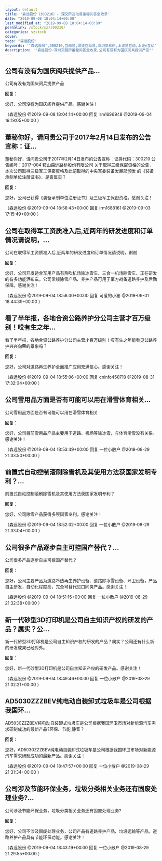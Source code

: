 ```yaml
---
layout: default
title: '森远股份（300210）- 深交所互动易董秘问答全收录'
date: "2019-09-08 18:04:14+00:00"
last_modified_at: "2019-09-08 18:04:14+00:00"
permalink: /stock/sz/300210/
categories: szstock
cover: 
tags: "森远股份"
keywords: '"森远股份",300210,互动易,深证互动易,深圳交易所,上证易互动,上证e互动'
description: '"森远股份-深圳交易所董秘问答全收录,公司有没有为国庆阅兵提供产品"'
---
```


## 公司有没有为国庆阅兵提供产品...

公司有没有为国庆阅兵提供产品

**回复**：

您好，公司没有为国庆阅兵提供产品。感谢关注！ 

（森远股份  @2019-09-08 18:04:14+00:00 回复 irm1696948  @2019-09-04 19:19:05+00:00 ）

## 董秘你好，请问贵公司于2017年2月14日发布的公告宣称：证...

董秘你好，请问贵公司于2017年2月14日发布的公告宣称：证券代码：300210 公告编号：2017-004 鞍山森远路桥股份有限公司 关于取得三级保密资格的公告，本次公司取得三级军工保密资格及此前取得的中央军委装备发展部颁发 的《装备承制单位注册证书》，是否属实？

**回复**：

您好，公司已获得《装备承制单位注册证书》及三级军工保密资格。感谢关注！ 

（森远股份  @2019-09-04 18:58:43+00:00 回复 irm1688161  @2019-09-03 17:15:49+00:00 ）

## 公司在取得军工资质准入后,近两年的研发进度和订单情况请说明，...

公司在取得军工资质准入后,近两年的研发进度和订单情况请说明，谢谢

**回复**：

您好，公司开发适合军用产品有热吹机场除冰雪车、三合一机场除雪车、正在研发的有多功能洒布车。公司常规除雪产品、养护产品可用于军方战备道路养护及后勤保障。感谢关注！ 

（森远股份  @2019-09-04 18:58:00+00:00 回复 可爱的小猪  @2019-09-01 18:44:39+00:00 ）

## 看了半年报，各地合资公路养护分公司主营才百万级别！哎有生之年...

看了半年报，各地合资公路养护分公司主营才百万级别！哎有生之年能看见公路养护兴兴向荣的景象吗？

**回复**：

您好，公司对道路再生养护全面推广应用充满信心。感谢关注！ 

（森远股份  @2019-09-04 18:55:06+00:00 回复 cninfo450710  @2019-08-31 17:32:04+00:00 ）

## 公司雪用品方面是否有可能可以用在滑雪体育相关...

公司雪用品方面是否有可能可以用在滑雪体育相关

**回复**：

您好，公司目前雪用品产品主要用于道路、机场等除冰雪，与体育滑雪没有关系。感谢关注！ 

（森远股份  @2019-09-04 18:53:49+00:00 回复 一位小散户  @2019-08-29 21:33:50+00:00 ）

## 前置式自动控制滚刷除雪机及其使用方法获国家发明专利？...

前置式自动控制滚刷除雪机及其使用方法获国家发明专利？

**回复**：

您好，公司除雪产品获得多项国家专利。感谢关注！ 

（森远股份  @2019-09-04 18:52:02+00:00 回复 一位小散户  @2019-08-29 21:33:04+00:00 ）

## 公司很多产品逐步自主可控国产替代？...

公司很多产品逐步自主可控国产替代？

**回复**：

您好，公司主要产品为道路冷热再生养护设备、道路除冰雪设备、环卫设备，产品自主研发，自动化程度高，完全可替代进口同类产品。感谢关注！ 

（森远股份  @2019-09-04 18:51:15+00:00 回复 一位小散户  @2019-08-29 21:32:38+00:00 ）

## 新一代砂型3D打印机是公司自主知识产权的研发的产品？属实？公...

新一代砂型3D打印机是公司自主知识产权的研发的产品？属实？公司还有什么新的研发成果已经对外。

**回复**：

您好，新一代砂型3D打印机是公司自主知识产权的研发产品。感谢关注！ 

（森远股份  @2019-09-04 18:49:46+00:00 回复 一位小散户  @2019-08-29 21:32:21+00:00 ）

## AD5030ZZZBEV纯电动自装卸式垃圾车是公司根据我国环...

AD5030ZZZBEV纯电动自装卸式垃圾车是公司根据我国环卫市场对新能源汽车需求研制成功的最新产品?环保、节能,静音？

**回复**：

您好，AD5030ZZZBEV纯电动自装卸式垃圾车是公司根据我国环卫市场对新能源汽车需求研制成功的最新产品。感谢关注！ 

（森远股份  @2019-09-04 18:47:57+00:00 回复 一位小散户  @2019-08-29 21:31:34+00:00 ）

## 公司涉及节能环保业务，垃圾分类相关业务还有固废处理业务?...

公司涉及节能环保业务，垃圾分类相关业务还有固废处理业务?

**回复**：

您好，公司不涉及固废处理业务，公司产品有道路养护产品、垃圾运输等产品。道路养护产品具有节能环保功能。感谢关注！ 

（森远股份  @2019-09-04 18:43:19+00:00 回复 一位小散户  @2019-08-29 21:29:55+00:00 ）

